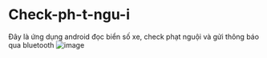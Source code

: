 # Check-ph-t-ngu-i
Đây là ứng dụng android đọc biển số xe, check phạt nguội và gửi thông báo qua bluetooth
![image](https://github.com/user-attachments/assets/114195db-ef8c-4a82-af54-d11c6a28a98a)
